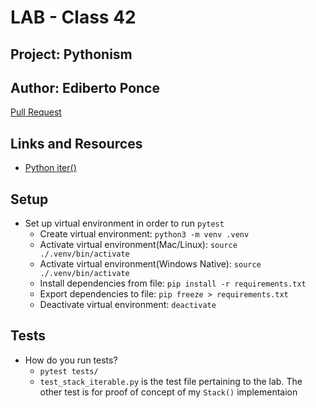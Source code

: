 # LAB - Class 42
## Project: Pythonism
## Author: Ediberto Ponce
[Pull Request]()
## Links and Resources
- [Python iter()](https://www.programiz.com/python-programming/methods/built-in/iter)

## Setup
- Set up virtual environment in order to run `pytest`
  * Create virtual environment: `python3 -m venv .venv`
  * Activate virtual environment(Mac/Linux): `source ./.venv/bin/activate`
  * Activate virtual environment(Windows Native): `source ./.venv/bin/activate`
  * Install dependencies from file: `pip install -r requirements.txt`
  * Export dependencies to file: `pip freeze > requirements.txt`
  * Deactivate virtual environment: `deactivate`
## Tests
- How do you run tests?
  * `pytest tests/`
  * `test_stack_iterable.py` is the test file pertaining to the lab. The other test is for proof of concept of my `Stack()` implementaion

